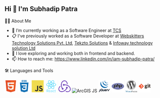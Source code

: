 ## Hi 👋 I'm Subhadip Patra

👩‍💻 About Me

- 💼 I’m currently working as a Software Engineer at <a href="https://www.linkedin.com/company/tata-consultancy-services" target="_blank">TCS</a>
- 📋 I've previously worked as a Software Developer at <a href="https://www.linkedin.com/company/webskitters/" target="_blank">Webskitters Technology Solutions Pvt. Ltd</a>, <a href="https://www.linkedin.com/company/tekzto-solutions/" target="_blank">Tekzto Solutions</a> & <a href="https://www.linkedin.com/company/infoway-technology-solution-limited/">Infoway technology solution Ltd</a>
- 🧭 I love exploring and working both in frontend and backend.
- 📫 How to reach me: https://www.linkedin.com/in/iam-subhadip-patra/

🛠️ Languages and Tools
<br/><br/>
<img src="https://github.com/devicons/devicon/blob/master/icons/html5/html5-original.svg" width="40" title="HTML"/>
<img src="https://github.com/devicons/devicon/blob/master/icons/css3/css3-plain-wordmark.svg" width="40" title="CSS" />
<img src="https://github.com/devicons/devicon/blob/master/icons/javascript/javascript-original.svg" width="40" title="Javascript" />
<img src="https://github.com/devicons/devicon/blob/master/icons/react/react-original-wordmark.svg" width="40" title="React.JS" />
<img src="https://github.com/devicons/devicon/blob/master/icons/redux/redux-original.svg" width="40" title="Redux" />
<img src="https://enterprise.arcgis.com/assets/img/logo/esri-logo.svg" width="85" title="ArcGIS JS" />
<img src="https://github.com/devicons/devicon/blob/master/icons/jquery/jquery-original-wordmark.svg" width="40" title="jQuery" />
<img src="https://github.com/devicons/devicon/blob/master/icons/php/php-original.svg" width="40" title="PHP" />
<img src="https://github.com/devicons/devicon/blob/master/icons/wordpress/wordpress-original.svg" width="40" title="Wordpress" />
<img src="https://github.com/devicons/devicon/blob/master/icons/git/git-original-wordmark.svg" width="40" title="Git" />

